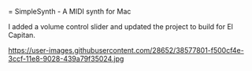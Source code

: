 = SimpleSynth - A MIDI synth for Mac

I added a volume control slider and updated the project to build for El Capitan.

https://user-images.githubusercontent.com/28652/38577801-f500cf4e-3ccf-11e8-9028-439a79f35024.jpg